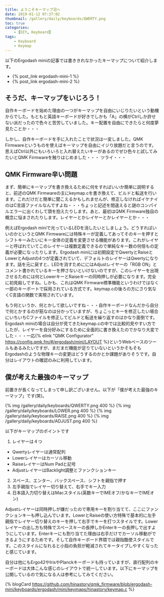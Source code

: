 ```yaml
---
title: ようこそキーマップ沼へ
date: 2019-01-12 07:37:02
thumbnail: /gallery/daily/keyboards/QWERTY.png
toc: true
categories:
    - [DIY, Keyboard]
tags:
    - Keyboard
    - Keymap
---
```


以下のErgodash miniの記事では書ききれなかったキーマップについて紹介します。

- {% post_link ergodash-mini-1 %}
- {% post_link ergodash-mini-2 %}

<!-- more -->

## そうだ、キーマップをいじろう！

自作キーボードを始めた理由の一つがキーマップを自由にいじりたいという動機からでした。もともと英語キーボードが好きでしかも「A」の横がCtrlしか許せない派だったので色々と苦労していました。キー配置を自由にできたらと何度夢見たことか・・・

しかし、自作キーボードを手に入れたことで状況は一変しました。QMK Firmwareというものを使えばキーマップを自由にイジり放題だと言うのです。思えばCtrl以外にもいろいろと入れ替えたいキーがあるのでぜひ色々と試してみたいとQMK Firmwareを触りはじめました・・・
ツライ・・・

## QMK Firmware辛い問題

まず、簡単にキーマップを書き換えるために何をすればいいか簡単に説明すると、前述のQMK Firmwareの主にkeymap.cを書き換えて、ビルドと転送を行います。これだけだと簡単に聞こえるかもしれませんが、修正しなければイケナイのはC言語ファイルなんですよね・・・ちょっと記述を間違えると謎のコンパイルエラーに出くわして頭を抱えたりします。あと、最初はQMK Firmware独自の概念に悩まされたりします。レイヤーとかレイヤーとかレイヤーとか・・・

例えばErgodash miniで光っているLEDを消したいとしましょう。どうすればいいのかというとQMK Firmwareには特殊キーが定義してあってそのキーを押すとシフトキーみたいにキー全体の定義を変更させる機能があります。これがレイヤーと呼ばれていてこのレイヤーは複数定義できるので単純なキー数の何倍もの定義が必要になったりします。Ergodash miniには初期設定でQwertyとRaiseとLowerとAdjustの4つが定義されていて、デフォルトのレイヤーはQwertyになります。話を元に戻すと、LEDを消すためににはAdjustレイヤーの「RGB ON」とコメント書かれているキーを押さないといけないのですが、このレイヤーを出現させるためには何とLowerキーとRaiseキーの同時押しが必要になります。完全に初見殺しですね。しかも、これはQMK Firmware標準機能というわけではなく一部のキーボートで採用されている方式です。keymap.cの後ろの方にさり気なくC言語の関数で実現されています。

もう何というか、何とかして欲しいですね・・・自作キーボードなんだから自分で何とかするのが筋なのは分かっていますが、ちょこっとキーを修正したい場合にいちいちCファイルを修正してビルドと転送を繰り返すのはかなり面倒です。Ergodash miniの場合は自分が見てきたkeymap.cの中では比較的見やすい方でしたが、レイヤーを自分好みにするために全面的に書き換えたのでかなり大変でした・・・一応{% elink "QMK Configurator" https://config.qmk.fm/#/ergodash/mini/LAYOUT %}というWebベースのツールもあるみたいですが、まだまだ機能が足りていないというかそもそもErgodashのような物理キーの変更はどうするのかとか課題がありそうです。自分はレイアウトの確認のみに利用しています。

## 僕が考えた最強のキーマップ

前置きが長くなってしまって申し訳ございません。以下が「僕が考えた最強のキーマップ」です(笑)。

{% img /gallery/daily/keyboards/QWERTY.png 400 %}
{% img /gallery/daily/keyboards/LOWER.png 400 %}
{% img /gallery/daily/keyboards/RAISE.png 400 %}
{% img /gallery/daily/keyboards/ADJUST.png 400 %}

以下がキーマップのポイントです

1. レイヤーは４つ
  - Qwertyレイヤーは通常配列
  - Lowerレイヤーはカーソル移動
  - RaiseレイヤーはNum Padと記号
  - AdjustレイヤーはBacklight調整とファンクションキー
2. スペース、エンター、バックスペース、シフトを親指で押す
3. 左手親指でレイヤー切り替えて、右手でキー入力
4. 日本語入力切り替えはMacスタイル(英数キーでIMEオフ/かなキーでIMEオン)

Adjustレイヤーは同時押しが嫌だったので専用キーを割り当てて、ここにファンクションキーも押し込んでいます。LowerとRaiseの使い方特殊で基本的に左手親指でレイヤー切り替えのキーを押して右手でキーを打つスタイルです。Lowerレイヤーの出し方も特殊でスペースキーの長押しかEnterキーの長押しで出すようにしています。Enterキーにも割り当てた理由は右手だけでカーソル移動ができるようにするためです。そして自作キーボード界隈では親指酷使スタイルです。このスタイルになれると小指の負担が軽減されてキータイプしやすくなったと感じています。

自分は他にもErgo42やIrisやPlanckキーボードも持っていますが、直行配列のキーボードは大体こんな感じのレイアウトで統一しています。以下にキーマップを公開しているので気になる人は参考にしてみてください。

{% blogCard https://github.com/hinastory/qmk_firmware/blob/ergodash-mini/keyboards/ergodash/mini/keymaps/hinastory/keymap.c %}
